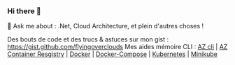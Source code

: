 ### Hi there 👋
💬 Ask me about : .Net, Cloud Architecture, et plein d'autres choses !

Des bouts de code et des trucs & astuces sur mon gist : https://gist.github.com/flyingoverclouds 
Mes aides mémoire CLI : [AZ cli](https://gist.github.com/flyingoverclouds/519f78f8271148792ccb315f7c57c97d) | [AZ Container Resgistry](https://gist.github.com/flyingoverclouds/25772fc94465bbd276e48d57f705bab2) | [Docker](https://gist.github.com/flyingoverclouds/0585d721d434e4d2ba123352c4924123) | [Docker-Compose](https://gist.github.com/flyingoverclouds/7655d7529318d39d40702e22420c9d04) | [Kubernetes](https://gist.github.com/flyingoverclouds/c272a73e91e2dc8f59e2a28cbf036110) | [Minikube](https://gist.github.com/flyingoverclouds/d8caaca74e136d59a8fbbe48bfb7aa88)

<!--
**flyingoverclouds/flyingoverclouds** is a ✨ _special_ ✨ repository because its `README.md` (this file) appears on your GitHub profile.

Here are some ideas to get you started:

- 🔭 I’m currently working on ...
- 🌱 I’m currently learning ...
- 👯 I’m looking to collaborate on ...
- 🤔 I’m looking for help with ...
- 💬 Ask me about ...
- 📫 How to reach me: ...
- 😄 Pronouns: ...
- ⚡ Fun fact: ...
-->
